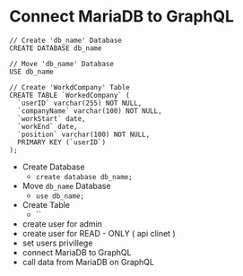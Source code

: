 # Connect MariaDB to GraphQL

```
// Create 'db_name' Database
CREATE DATABASE db_name 

// Move 'db_name' Database
USE db_name 

// Create 'WorkdCompany' Table
CREATE TABLE `WorkedCompany` (
  `userID` varchar(255) NOT NULL,
  `companyName` varchar(100) NOT NULL,
  `workStart` date,
  `workEnd` date,
  `position` varchar(100) NOT NULL,
  PRIMARY KEY (`userID`)
); 
```
* Create Database
    * `create database db_name;`
* Move `db_name` Database
    * `use db_name;`
* Create Table
    * ``
* create user for admin
* create user for READ - ONLY ( api clinet )
* set users privillege
* connect MariaDB to GraphQL
* call data from MariaDB on GraphQL